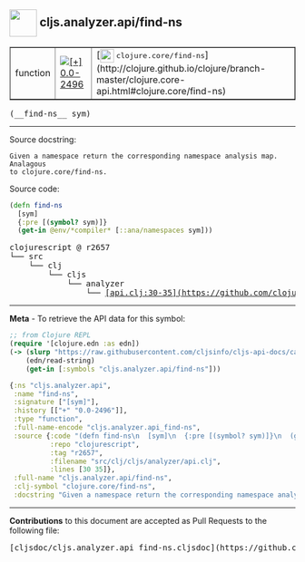## <img width="48px" valign="middle" src="http://i.imgur.com/Hi20huC.png"> cljs.analyzer.api/find-ns

 <table border="1">
<tr>

<td>function</td>
<td><a href="https://github.com/cljsinfo/cljs-api-docs/tree/0.0-2496"><img valign="middle" alt="[+] 0.0-2496" src="https://img.shields.io/badge/+-0.0--2496-lightgrey.svg"></a> </td>
<td>
[<img height="24px" valign="middle" src="http://i.imgur.com/1GjPKvB.png"> <samp>clojure.core/find-ns</samp>](http://clojure.github.io/clojure/branch-master/clojure.core-api.html#clojure.core/find-ns)
</td>
</tr>
</table>

 <samp>
(__find-ns__ sym)<br>
</samp>

---




Source docstring:

```
Given a namespace return the corresponding namespace analysis map. Analagous
to clojure.core/find-ns.
```

Source code:

```clj
(defn find-ns
  [sym]
  {:pre [(symbol? sym)]}
  (get-in @env/*compiler* [::ana/namespaces sym]))
```

 <pre>
clojurescript @ r2657
└── src
    └── clj
        └── cljs
            └── analyzer
                └── <ins>[api.clj:30-35](https://github.com/clojure/clojurescript/blob/r2657/src/clj/cljs/analyzer/api.clj#L30-L35)</ins>
</pre>


---

__Meta__ - To retrieve the API data for this symbol:

```clj
;; from Clojure REPL
(require '[clojure.edn :as edn])
(-> (slurp "https://raw.githubusercontent.com/cljsinfo/cljs-api-docs/catalog/cljs-api.edn")
    (edn/read-string)
    (get-in [:symbols "cljs.analyzer.api/find-ns"]))
```

```clj
{:ns "cljs.analyzer.api",
 :name "find-ns",
 :signature ["[sym]"],
 :history [["+" "0.0-2496"]],
 :type "function",
 :full-name-encode "cljs.analyzer.api_find-ns",
 :source {:code "(defn find-ns\n  [sym]\n  {:pre [(symbol? sym)]}\n  (get-in @env/*compiler* [::ana/namespaces sym]))",
          :repo "clojurescript",
          :tag "r2657",
          :filename "src/clj/cljs/analyzer/api.clj",
          :lines [30 35]},
 :full-name "cljs.analyzer.api/find-ns",
 :clj-symbol "clojure.core/find-ns",
 :docstring "Given a namespace return the corresponding namespace analysis map. Analagous\nto clojure.core/find-ns."}

```

---

__Contributions__ to this document are accepted as Pull Requests to the following file:

 <pre>
[cljsdoc/cljs.analyzer.api_find-ns.cljsdoc](https://github.com/cljsinfo/cljs-api-docs/blob/master/cljsdoc/cljs.analyzer.api_find-ns.cljsdoc)
</pre>

